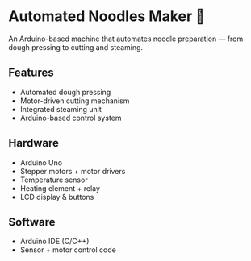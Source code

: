 # Automated Noodles Maker 🍜

An Arduino-based machine that automates noodle preparation — from dough pressing to cutting and steaming.

## Features
- Automated dough pressing
- Motor-driven cutting mechanism
- Integrated steaming unit
- Arduino-based control system

## Hardware
- Arduino Uno
- Stepper motors + motor drivers
- Temperature sensor
- Heating element + relay
- LCD display & buttons

## Software
- Arduino IDE (C/C++)
- Sensor + motor control code


